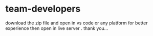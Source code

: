 # team-developers

download the zip file and open in vs code or any platform for better experience then open in live server . 
thank you...
